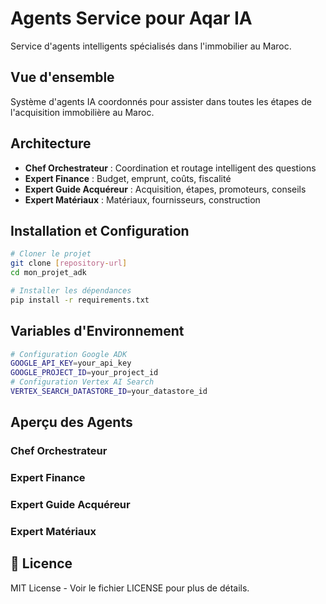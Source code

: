 # Agents Service pour Aqar IA

Service d'agents intelligents spécialisés dans l'immobilier au Maroc.

## Vue d'ensemble
Système d'agents IA coordonnés pour assister dans toutes les étapes de l'acquisition immobilière au Maroc.

## Architecture
- **Chef Orchestrateur** : Coordination et routage intelligent des questions
- **Expert Finance** : Budget, emprunt, coûts, fiscalité
- **Expert Guide Acquéreur** : Acquisition, étapes, promoteurs, conseils
- **Expert Matériaux** : Matériaux, fournisseurs, construction

## Installation et Configuration
```bash
# Cloner le projet
git clone [repository-url]
cd mon_projet_adk

# Installer les dépendances
pip install -r requirements.txt
```

## Variables d'Environnement
```bash
# Configuration Google ADK
GOOGLE_API_KEY=your_api_key
GOOGLE_PROJECT_ID=your_project_id
# Configuration Vertex AI Search
VERTEX_SEARCH_DATASTORE_ID=your_datastore_id
```

## Aperçu des Agents

### Chef Orchestrateur

### Expert Finance

### Expert Guide Acquéreur

### Expert Matériaux


## 📄 Licence
MIT License - Voir le fichier LICENSE pour plus de détails.